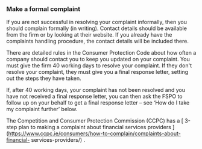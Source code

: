 ###  Make a formal complaint

If you are not successful in resolving your complaint informally, then you
should complain formally (in writing). Contact details should be available
from the firm or by looking at their website. If you already have the
complaints handling procedure, the contact details will be included there.

There are detailed rules in the Consumer Protection Code about how often a
company should contact you to keep you updated on your complaint. You must
give the firm 40 working days to resolve your complaint. If they don't resolve
your complaint, they must give you a final response letter, setting out the
steps they have taken.

If, after 40 working days, your complaint has not been resolved and you have
not received a final response letter, you can then ask the FSPO to follow up
on your behalf to get a final response letter – see ‘How do I take my
complaint further’ below.

The Competition and Consumer Protection Commission (CCPC) has a [ 3-step plan
to making a complaint about financial services providers
](https://www.ccpc.ie/consumers/how-to-complain/complaints-about-financial-
services-providers/) .
